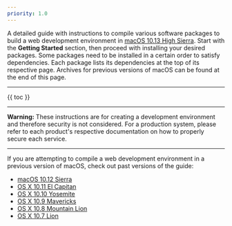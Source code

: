 ```yaml
---
priority: 1.0
---
```


A detailed guide with instructions to compile various software packages to build a web development environment in [macOS 10.13 High Sierra](https://en.wikipedia.org/wiki/MacOS_High_Sierra). Start with the **Getting Started** section, then proceed with installing your desired packages. Some packages need to be installed in a certain order to satisfy dependencies. Each package lists its dependencies at the top of its respective page. Archives for previous versions of macOS can be found at the end of this page.

---

{{ toc }}

---

**Warning:** These instructions are for creating a development environment and therefore security is not considered. For a production system, please refer to each product's respective documentation on how to properly secure each service.

---

If you are attempting to compile a web development environment in a previous version of macOS, check out past versions of the guide:

- [macOS 10.12 Sierra](/archives/10.12-sierra/)
- [OS X 10.11 El Capitan](/archives/10.11-el-capitan/)
- [OS X 10.10 Yosemite](/archives/10.10-yosemite/)
- [OS X 10.9 Mavericks](/archives/10.9-mavericks/)
- [OS X 10.8 Mountain Lion](/archives/10.8-mountain-lion/)
- [OS X 10.7 Lion](/archives/10.7-lion/)
